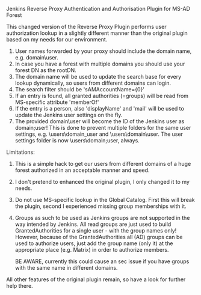 Jenkins Reverse Proxy Authentication and Authorisation Plugin for MS-AD Forest

This changed version of the Reverse Proxy Plugin performs user authorization lookup in a slightly different manner
than the original plugin based on my needs for our environment.

1. User names forwarded by your proxy should include the domain name, e.g. domain\user.
2. In case you have a forest with multiple domains you should use your forest DN as the rootDN.
3. The domain name will be used to update the search base for every lookup dynamically, so users from different
   domains can login.
4. The search filter should be 'sAMAccountName={0}'
5. If an entry is found, all granted authorities (=groups) will be read from MS-specific attribute 'memberOf'
6. If the entry is a person, also 'displayName' and 'mail' will be used to update the Jenkins user settings on the fly.
7. The provided domain\user will become the ID of the Jenkins user as domain;user! This is done to prevent multiple
   folders for the same user settings, e.g. \users\domain_user and \users\domain\user.
   The user settings folder is now \users\domain;user, always.

Limitations:

1. This is a simple hack to get our users from different domains of a huge forest authorized
   in an acceptable manner and speed.
2. I don't pretend to enhanced the original plugin, I only changed it to my needs.
3. Do not use MS-specific lookup in the Global Catalog. First this will break the plugin, second I experienced
   missing group memberships with it.
4. Groups as such to be used as Jenkins groups are not supported in the way intended by Jenkins. All read groups
   are just used to build GrantedAuthorities for a single user - with the group names only!
   However, because of the GrantedAuthorities all (AD) groups can be used to authorize users, just add the 
   group name (only it) at the appropriate place (e.g. Matrix) in order to authorize members.

   BE AWARE, currently this could cause an sec issue if you have groups with the same name in different domains.

All other features of the original plugin remain, so have a look for further help there.
